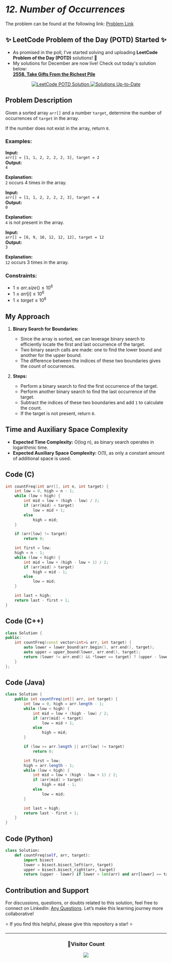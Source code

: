 # _12. Number of Occurrences_

The problem can be found at the following link: [Problem Link](https://www.geeksforgeeks.org/problems/number-of-occurrence2259/1)

<div align="center">
  <h2>✨ LeetCode Problem of the Day (POTD) Started ✨</h2>
</div>

- As promised in the poll, I’ve started solving and uploading **LeetCode Problem of the Day (POTD)** solutions! 🎯
- My solutions for December are now live! Check out today's solution below:  
  [**2558. Take Gifts From the Richest Pile**](https://github.com/Hunterdii/Leetcode-POTD/blob/main/December%202024%20Leetcode%20Solution/2558.Take%20Gifts%20From%20the%20Richest%20Pile.md)

<div align="center">
  <a href="https://github.com/Hunterdii/Leetcode-POTD/blob/main/December%202024%20Leetcode%20Solution/2558.Take%20Gifts%20From%20the%20Richest%20Pile.md">
    <img src="https://img.shields.io/badge/LeetCode%20POTD-Solution%20Live-brightgreen?style=for-the-badge&logo=leetcode" alt="LeetCode POTD Solution" />
  </a>
  <a href="https://github.com/Hunterdii/Leetcode-POTD/blob/main/December%202024%20Leetcode%20Solution/2558.Take%20Gifts%20From%20the%20Richest%20Pile.md">
    <img src="https://img.shields.io/badge/Solutions-Up%20to%20Date-blue?style=for-the-badge" alt="Solutions Up-to-Date" />
  </a>
</div>

## Problem Description

Given a sorted array `arr[]` and a number `target`, determine the number of occurrences of `target` in the array.

If the number does not exist in the array, return `0`.

### Examples:

**Input:**  
`arr[] = [1, 1, 2, 2, 2, 2, 3], target = 2`  
**Output:**  
`4`

**Explanation:**  
`2` occurs 4 times in the array.

**Input:**  
`arr[] = [1, 1, 2, 2, 2, 2, 3], target = 4`  
**Output:**  
`0`

**Explanation:**  
`4` is not present in the array.

**Input:**  
`arr[] = [8, 9, 10, 12, 12, 12], target = 12`  
**Output:**  
`3`

**Explanation:**  
`12` occurs 3 times in the array.

### Constraints:

- $`1 ≤ arr.size() ≤ 10^6`$
- $`1 ≤ arr[i] ≤ 10^6`$
- $`1 ≤ target ≤ 10^6`$

## My Approach

1. **Binary Search for Boundaries:**

   - Since the array is sorted, we can leverage binary search to efficiently locate the first and last occurrence of the target.
   - Two binary search calls are made: one to find the lower bound and another for the upper bound.
   - The difference between the indices of these two boundaries gives the count of occurrences.

2. **Steps:**
   - Perform a binary search to find the first occurrence of the target.
   - Perform another binary search to find the last occurrence of the target.
   - Subtract the indices of these two boundaries and add `1` to calculate the count.
   - If the target is not present, return `0`.

## Time and Auxiliary Space Complexity

- **Expected Time Complexity:** O(log n), as binary search operates in logarithmic time.
- **Expected Auxiliary Space Complexity:** O(1), as only a constant amount of additional space is used.

## Code (C)

```c
int countFreq(int arr[], int n, int target) {
    int low = 0, high = n - 1;
    while (low < high) {
        int mid = low + (high - low) / 2;
        if (arr[mid] < target)
            low = mid + 1;
        else
            high = mid;
    }

    if (arr[low] != target)
        return 0;

    int first = low;
    high = n - 1;
    while (low < high) {
        int mid = low + (high - low + 1) / 2;
        if (arr[mid] > target)
            high = mid - 1;
        else
            low = mid;
    }

    int last = high;
    return last - first + 1;
}
```

## Code (C++)

```cpp
class Solution {
public:
    int countFreq(const vector<int>& arr, int target) {
        auto lower = lower_bound(arr.begin(), arr.end(), target);
        auto upper = upper_bound(lower, arr.end(), target);
        return (lower != arr.end() && *lower == target) ? (upper - lower) : 0;
    }
};
```

## Code (Java)

```java
class Solution {
    public int countFreq(int[] arr, int target) {
        int low = 0, high = arr.length - 1;
        while (low < high) {
            int mid = low + (high - low) / 2;
            if (arr[mid] < target)
                low = mid + 1;
            else
                high = mid;
        }

        if (low >= arr.length || arr[low] != target)
            return 0;

        int first = low;
        high = arr.length - 1;
        while (low < high) {
            int mid = low + (high - low + 1) / 2;
            if (arr[mid] > target)
                high = mid - 1;
            else
                low = mid;
        }

        int last = high;
        return last - first + 1;
    }
}
```

## Code (Python)

```python
class Solution:
    def countFreq(self, arr, target):
        import bisect
        lower = bisect.bisect_left(arr, target)
        upper = bisect.bisect_right(arr, target)
        return (upper - lower) if lower < len(arr) and arr[lower] == target else 0
```

## Contribution and Support

For discussions, questions, or doubts related to this solution, feel free to connect on LinkedIn: [Any Questions](https://www.linkedin.com/in/patel-hetkumar-sandipbhai-8b110525a/). Let’s make this learning journey more collaborative!

⭐ If you find this helpful, please give this repository a star! ⭐

---

<div align="center">
  <h3><b>📍Visitor Count</b></h3>
</div>

<p align="center">
  <img src="https://profile-counter.glitch.me/Hunterdii/count.svg" />
</p>
